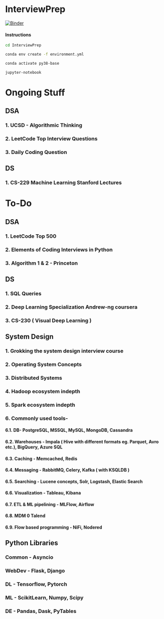 # InterviewPrep

[![Binder](https://mybinder.org/badge_logo.svg)](https://mybinder.org/v2/gh/ash2shukla/InterviewPrep/master)

#### Instructions

```bash
cd InterviewPrep

conda env create -f environment.yml

conda activate py38-base

jupyter-notebook
```


# Ongoing Stuff

## DSA
### 1. UCSD - Algorithmic Thinking
### 2. LeetCode Top Interview Questions
### 3. Daily Coding Question

## DS
### 1. CS-229 Machine Learning Stanford Lectures

# To-Do
## DSA
### 1. LeetCode Top 500
### 2. Elements of Coding Interviews in Python
### 3. Algorithm 1 & 2 - Princeton

## DS
### 1. SQL Queries
### 2. Deep Learning Specialization Andrew-ng coursera
### 3. CS-230 ( Visual Deep Learning )

## System Design
### 1. Grokking the system design interview course
### 2. Operating System Concepts
### 3. Distributed Systems
### 4. Hadoop ecosystem indepth
### 5. Spark ecosystem indepth
### 6. Commonly used tools-
#### 6.1. DB- PostgreSQL, MSSQL, MySQL, MongoDB, Cassandra
#### 6.2. Warehouses - Impala ( Hive with different formats eg. Parquet, Avro etc.), BigQuery, Azure SQL
#### 6.3. Caching - Memcached, Redis
#### 6.4. Messaging - RabbitMQ, Celery, Kafka ( with KSQLDB )
#### 6.5. Searching - Lucene concepts, Solr, Logstash, Elastic Search
#### 6.6. Visualization - Tableau, Kibana
#### 6.7. ETL & ML pipelining - MLFlow, Airflow
#### 6.8. MDM 0 Talend
#### 6.9. Flow based programming - NiFi, Nodered

## Python Libraries
### Common - Asyncio
### WebDev - Flask, Django
### DL - Tensorflow, Pytorch
### ML - ScikitLearn, Numpy, Scipy
### DE - Pandas, Dask, PyTables